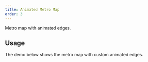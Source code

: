 ```yaml
---
title: Animated Metro Map
order: 3
---
```


Metro map with animated edges.

## Usage

The demo below shows the metro map with custom animated edges.
